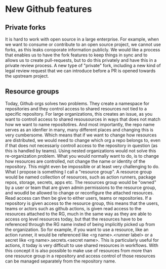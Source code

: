 # New Github features

## Private forks

It is hard to work with open source in a large enterprise. For example, when we want to consume or contribute to an open source project, we cannot use forks, as this leaks coroporate information publicly. We would like a process that enables us to have the fork features to keep things  in sync and to allows us to create pull-requests, but to do this privately and have this in a private review process.
A new type of "private" fork, including a new kind of legal review request that we can introduce before a PR is opened towards the upstream project.

## Resource groups

Today, Github orgs solves two problems. They create a namespace for repositories and they control access to shared resources not tied to a specific repository. For large organizations, this creates an issue, as you want to controll access to shared resousources in ways that does not match how we want to name repositotires. And most importantly, the repo name serves as an idenfier in many, many different places and changing this is very cumbersome. Which means that if we want to change how resources are distributed, we would need to change which org a repo belongs to, even if that does not necessariy controll access to the repository in question (as this is handled by teams). Using nested organizations would not solve this re-organization problem. What you would normally want to do, is to change how resources are controlled, not change the name or identity of the repository. This might even be impossible or at least very challenging to do.
What I propose is something I call a "resource group". A resource group would be named collection of resources, such as action runners, package repos, storage, secrets, apps etc. The resources group would be "owned" by a user or team that are given admin permissions to the resource group, and woudld be allowed to change or reconfigure the attached resources. Read access can then be give to either users, teams or repositories. If a repository is given access to the resource group, this means that the users, teams or actors such as github actions, is given read access to the resources attached to the RG, much in the same way as they are able to access org level resources today, but that the resources have to be referenced through the RG name insted of being implicitly picked up from the organization. So for example, if you want to use a resource, like an action runner, it would be referenced like \<rg name>.\<runner label> or a secret like \<rg name>.secrets.\<secret name>. This is particularly useful for actions, it today is very difficult to use shared resources in workflows. With this concept it is also possible to make use of resources from more than one resource group in a repository and access control of those resources can be managed separately from the repository name.
